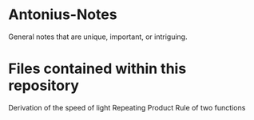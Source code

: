 # Antonius-Notes
General notes that are unique, important, or intriguing.

# Files contained within this repository
   Derivation of the speed of light
   Repeating Product Rule of two functions
   
